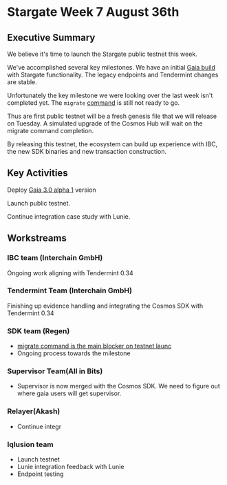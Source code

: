 # Stargate Week 7 August 36th

## Executive Summary


We believe it's time to launch the Stargate public testnet this week.

We've accomplished several key milestones. We have an initial [Gaia build](https://github.com/cosmos/gaia/pull/456) with Stargate functionality. The legacy endpoints and Tendermint changes are stable.

Unfortunately the key milestone we were looking over the last week isn't completed yet. The `migrate` [command](https://github.com/cosmos/cosmos-sdk/pull/6839) is still not ready to go.

Thus are first public testnet will be a fresh genesis file that we will release on Tuesday. A simulated upgrade of the Cosmos Hub will wait on the migrate command completion.

By releasing this testnet, the ecosystem can build up experience with IBC, the new SDK binaries and new transaction construction.

## Key Activities

Deploy [Gaia 3.0 alpha 1](https://github.com/cosmos/gaia/pull/456) version

Launch public testnet.

Continue integration case study with Lunie.

## Workstreams

### IBC team (Interchain GmbH)

Ongoing work aligning with Tendermint 0.34

### Tendermint Team (Interchain GmbH)

Finishing up evidence handling and integrating the Cosmos SDK with Tendermint 0.34

### SDK team (Regen)

* [migrate command is the main blocker on testnet launc](https://github.com/cosmos/cosmos-sdk/pull/6839)
* Ongoing process towards the milestone

### Supervisor Team(All in Bits)

* Supervisor is now merged with the Cosmos SDK. We need to figure out where gaia users will get supervisor.

### Relayer(Akash)

* Continue integr

### Iqlusion team

* Launch testnet
* Lunie integration feedback with Lunie
* Endpoint testing
